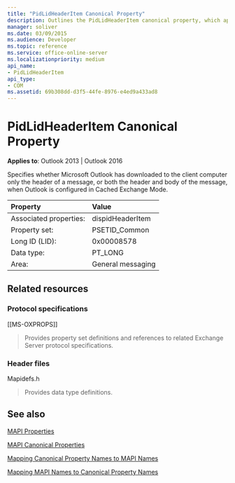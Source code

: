 ```yaml
---
title: "PidLidHeaderItem Canonical Property"
description: Outlines the PidLidHeaderItem canonical property, which applies to Outlook 2013 and Outlook 2016.
manager: soliver
ms.date: 03/09/2015
ms.audience: Developer
ms.topic: reference
ms.service: office-online-server
ms.localizationpriority: medium
api_name:
- PidLidHeaderItem
api_type:
- COM
ms.assetid: 69b308dd-d3f5-44fe-8976-e4ed9a433ad8
---
```


# PidLidHeaderItem Canonical Property

  
  
**Applies to**: Outlook 2013 | Outlook 2016 
  
Specifies whether Microsoft Outlook has downloaded to the client computer only the header of a message, or both the header and body of the message, when Outlook is configured in Cached Exchange Mode.
  
|Property|Value|
|:-----|:-----|
|Associated properties:  <br/> |dispidHeaderItem  <br/> |
|Property set:  <br/> |PSETID_Common  <br/> |
|Long ID (LID):  <br/> |0x00008578  <br/> |
|Data type:  <br/> |PT_LONG  <br/> |
|Area:  <br/> |General messaging  <br/> |
   
## Related resources

### Protocol specifications

[[MS-OXPROPS]] 
  
> Provides property set definitions and references to related Exchange Server protocol specifications.
    
### Header files

Mapidefs.h
  
> Provides data type definitions.
    
## See also



[MAPI Properties](mapi-properties.md)
  
[MAPI Canonical Properties](mapi-canonical-properties.md)
  
[Mapping Canonical Property Names to MAPI Names](mapping-canonical-property-names-to-mapi-names.md)
  
[Mapping MAPI Names to Canonical Property Names](mapping-mapi-names-to-canonical-property-names.md)

